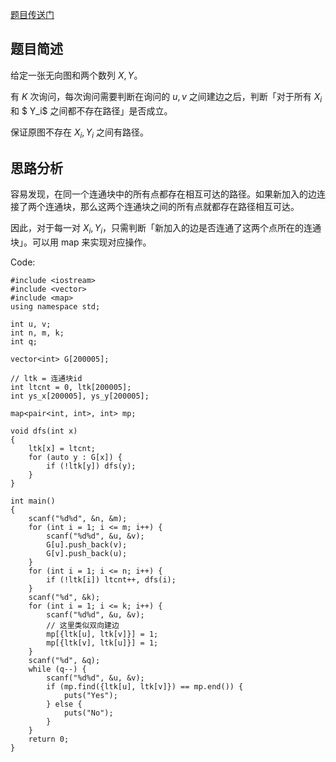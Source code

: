 [题目传送门](https://www.luogu.com.cn/problem/AT_abc304_e)

## 题目简述

给定一张无向图和两个数列 $X, Y$。

有 $K$ 次询问，每次询问需要判断在询问的 $u, v$ 之间建边之后，判断「对于所有 $X_i$ 和 $ Y_i$ 之间都不存在路径」是否成立。

保证原图不存在 $X_i, Y_i$ 之间有路径。

## 思路分析

容易发现，在同一个连通块中的所有点都存在相互可达的路径。如果新加入的边连接了两个连通块，那么这两个连通块之间的所有点就都存在路径相互可达。

因此，对于每一对 $X_i, Y_i$，只需判断「新加入的边是否连通了这两个点所在的连通块」。可以用 map 来实现对应操作。

Code:


```
#include <iostream>
#include <vector>
#include <map>
using namespace std;

int u, v;
int n, m, k;
int q;

vector<int> G[200005];

// ltk = 连通块id
int ltcnt = 0, ltk[200005];
int ys_x[200005], ys_y[200005];

map<pair<int, int>, int> mp;

void dfs(int x)
{
	ltk[x] = ltcnt;
	for (auto y : G[x]) {
		if (!ltk[y]) dfs(y);
	}
}

int main()
{
	scanf("%d%d", &n, &m);
	for (int i = 1; i <= m; i++) {
		scanf("%d%d", &u, &v);
		G[u].push_back(v);
		G[v].push_back(u);
	}
	for (int i = 1; i <= n; i++) {
		if (!ltk[i]) ltcnt++, dfs(i);
	}
	scanf("%d", &k);
	for (int i = 1; i <= k; i++) {
		scanf("%d%d", &u, &v);
		// 这里类似双向建边
		mp[{ltk[u], ltk[v]}] = 1;
		mp[{ltk[v], ltk[u]}] = 1;
	}
	scanf("%d", &q);
	while (q--) {
		scanf("%d%d", &u, &v);
		if (mp.find({ltk[u], ltk[v]}) == mp.end()) {
			puts("Yes");
		} else {
			puts("No");
		}
	}
	return 0;
}
```
